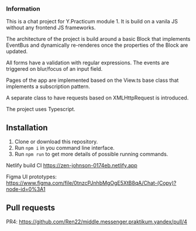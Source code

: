 ### Information

This is a chat project for Y.Practicum module 1.
It is build on a vanila JS without any frontend JS frameworks.

The architecture of the project is build around a basic Block that implements EventBus and dynamically re-renderes once the properties of the Block are updated.

All forms have a validation with regular expressions. The events are triggered on blur/focus of an input field.

Pages of the app are implemented based on the View.ts base class that implements a subscription pattern.

A separate class to have requests based on XMLHttpRequest is introduced.

The project uses Typescript.

## Installation

1. Clone or download this repository.
2. Run `npm i` in you command line interface.
3. Run `npm run` to get more details of possible running commands.

Netlify build CI https://zen-johnson-0174eb.netlify.app

Figma UI prototypes: https://www.figma.com/file/0tnzcPJnhbMgOgE5XtB8qA/Chat-(Copy)?node-id=0%3A1

## Pull requests
PR4: https://github.com/Ren22/middle.messenger.praktikum.yandex/pull/4

